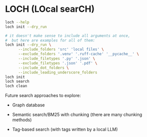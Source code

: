 
# LOCH (LOcal searCH)

```bash
loch --help
loch init --dry_run

# it doesn't make sense to include all arguments at once,
#  but here are examples for all of them:
loch init --dry_run \
      --include_folders 'src' 'local files' \
      --exclude_folders '.venv' '.ruff-cache' '__pycache__' \
      --include_filetypes '.py' '.json' \
      --exclude_filetypes '.json' '.pdf' \
      --include_dot_folders \
      --include_leading_underscore_folders
loch init
loch search
loch clean
```

Future search approaches to explore:

- Graph database

- Semantic search/BM25 with chunking (there are many chunking methods)

- Tag-based search (with tags written by a local LLM)
